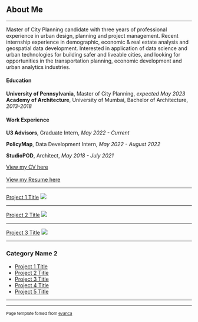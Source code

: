 ## About Me

---

Master of City Planning candidate with three years of professional experience in urban design, planning and project management. Recent internship experience in demographic, economic & real estate analysis and geospatial data development. Interested in application of data science and urban technologies for building safer and liveable cities, and looking for opportunities in the transportation planning, economic development and urban analytics industries. 

#### Education

**University of Pennsylvania**, Master of City Planning, _expected May 2023_
**Academy of Architecture**, University of Mumbai, Bachelor of Architecture, _2013-2018_

#### Work Experience

**U3 Advisors**, Graduate Intern, _May 2022 - Current_
<br>

**PolicyMap**, Data Development Intern, _May 2022 - August 2022_
<br>

**StudioPOD**, Architect, _May 2018 - July 2021_

<a href="https://drive.google.com/file/d/1lxbVIpwdyviCLjeAzYQ6_0M5VQP_A9My/view">View my CV here</a>
<br><br>
<a href="https://drive.google.com/file/d/1R7AcC-CK9Dukp1PmDoRdfOn_VtJ1SSsx/view?usp=sharing">View my Resume here</a>



---

[Project 1 Title](/sample_page)
<img src="images/dummy_thumbnail.jpg?raw=true"/>

---
[Project 2 Title](/pdf/sample_presentation.pdf)
<img src="images/dummy_thumbnail.jpg?raw=true"/>

---
[Project 3 Title](http://example.com/)
<img src="images/dummy_thumbnail.jpg?raw=true"/>

---

### Category Name 2

- [Project 1 Title](http://example.com/)
- [Project 2 Title](http://example.com/)
- [Project 3 Title](http://example.com/)
- [Project 4 Title](http://example.com/)
- [Project 5 Title](http://example.com/)

---




---
<p style="font-size:11px">Page template forked from <a href="https://github.com/evanca/quick-portfolio">evanca</a></p>
<!-- Remove above link if you don't want to attibute -->
